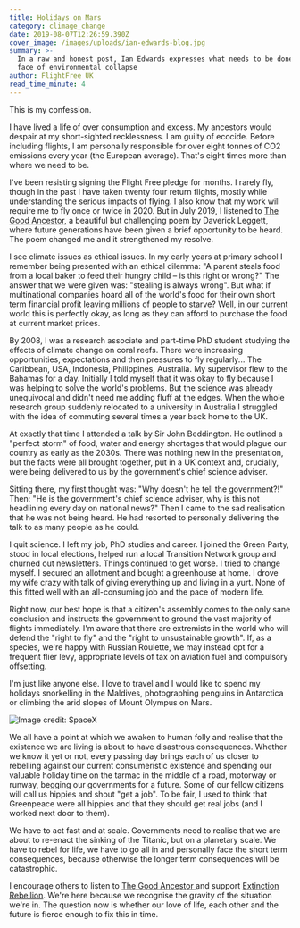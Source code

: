 ```yaml
---
title: Holidays on Mars
category: climage_change
date: 2019-08-07T12:26:59.390Z
cover_image: /images/uploads/ian-edwards-blog.jpg
summary: >-
  In a raw and honest post, Ian Edwards expresses what needs to be done in the
  face of environmental collapse
author: FlightFree UK
read_time_minute: 4
---
```

This is my confession.

I have lived a life of over consumption and excess. My ancestors would despair at my short-sighted recklessness. I am guilty of ecocide. Before including flights, I am personally responsible for over eight tonnes of CO2 emissions every year (the European average). That's eight times more than where we need to be.

I've been resisting signing the Flight Free pledge for months. I rarely fly, though in the past I have taken twenty four return flights, mostly while understanding the serious impacts of flying. I also know that my work will require me to fly once or twice in 2020. But in July 2019, I listened to [The Good Ancestor,](https://www.youtube.com/watch?v=-wUu_WRf9ww&vl=en) a beautiful but challenging poem by Daverick Leggett, where future generations have been given a brief opportunity to be heard. The poem changed me and it strengthened my resolve.

I see climate issues as ethical issues. In my early years at primary school I remember being presented with an ethical dilemma: "A parent steals food from a local baker to feed their hungry child –  is this right or wrong?" The answer that we were given was: "stealing is always wrong". But what if multinational companies hoard all of the world's food for their own short term financial profit leaving millions of people to starve? Well, in our current world this is perfectly okay, as long as they can afford to purchase the food at current market prices.

By 2008, I was a research associate and part-time PhD student studying the effects of climate change on coral reefs. There were increasing opportunities, expectations and then pressures to fly regularly... The Caribbean, USA, Indonesia, Philippines, Australia. My supervisor flew to the Bahamas for a day. Initially I told myself that it was okay to fly because I was helping to solve the world's problems. But the science was already unequivocal and didn't need me adding fluff at the edges. When the whole research group suddenly relocated to a university in Australia I struggled with the idea of commuting several times a year back home to the UK.

At exactly that time I attended a talk by Sir John Beddington. He outlined a "perfect storm" of food, water and energy shortages that would plague our country as early as the 2030s. There was nothing new in the presentation, but the facts were all brought together, put in a UK context and, crucially, were being delivered to us by the government's chief science adviser.

Sitting there, my first thought was: "Why doesn't he tell the government?!" Then: "He is the government's chief science adviser, why is this not headlining every day on national news?" Then I came to the sad realisation that he was not being heard. He had resorted to personally delivering the talk to as many people as he could.

I quit science. I left my job, PhD studies and career. I joined the Green Party, stood in local elections, helped run a local Transition Network group and churned out newsletters. Things continued to get worse. I tried to change myself. I secured an allotment and bought a greenhouse at home. I drove my wife crazy with talk of giving everything up and living in a yurt. None of this fitted well with an all-consuming job and the pace of modern life.

Right now, our best hope is that a citizen's assembly comes to the only sane conclusion and instructs the government to ground the vast majority of flights immediately. I'm aware that there are extremists in the world who will defend the "right to fly" and the "right to unsustainable growth". If, as a species, we're happy with Russian Roulette, we may instead opt for a frequent flier levy, appropriate levels of tax on aviation fuel and compulsory offsetting. 

I'm just like anyone else. I love to travel and I would like to spend my holidays snorkelling in the Maldives, photographing penguins in Antarctica or climbing the arid slopes of Mount Olympus on Mars.

![](/images/uploads/ian-edwards-blog.jpg "Image credit: SpaceX")

We all have a point at which we awaken to human folly and realise that the existence we are living is about to have disastrous consequences. Whether we know it yet or not, every passing day brings each of us closer to rebelling against our current consumeristic existence and spending our valuable holiday time on the tarmac in the middle of a road, motorway or runway, begging our governments for a future. Some of our fellow citizens will call us hippies and shout "get a job". To be fair, I used to think that Greenpeace were all hippies and that they should get real jobs (and I worked next door to them).

We have to act fast and at scale. Governments need to realise that we are about to re-enact the sinking of the Titanic, but on a planetary scale. We have to rebel for life, we have to go all in and personally face the short term consequences, because otherwise the longer term consequences will be catastrophic.

I encourage others to listen to [The Good Ancestor ](https://www.youtube.com/watch?v=-wUu_WRf9ww&vl=en)and support [Extinction Rebellion](https://rebellion.earth/). We're here because we recognise the gravity of the situation we're in. The question now is whether our love of life, each other and the future is fierce enough to fix this in time.
